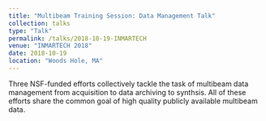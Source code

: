 ```yaml
---
title: "Multibeam Training Session: Data Management Talk"
collection: talks
type: "Talk"
permalink: /talks/2018-10-19-INMARTECH
venue: "INMARTECH 2018"
date: 2018-10-19
location: "Woods Hole, MA"
---
```


Three NSF-funded efforts collectively tackle the task of multibeam data management from acquisition to data archiving to synthsis.  All of these efforts share the common goal of high quality publicly available multibeam data.
